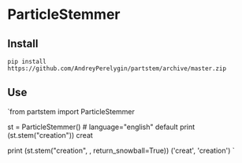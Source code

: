 ParticleStemmer
===============
Install
---------------
`pip install https://github.com/AndreyPerelygin/partstem/archive/master.zip`

Use
---------------
`from partstem import ParticleStemmer

st = ParticleStemmer() # language="english" default
print (st.stem("creation"))
creat

print (st.stem("creation", , return_snowball=True))
('creat', 'creation')
`

